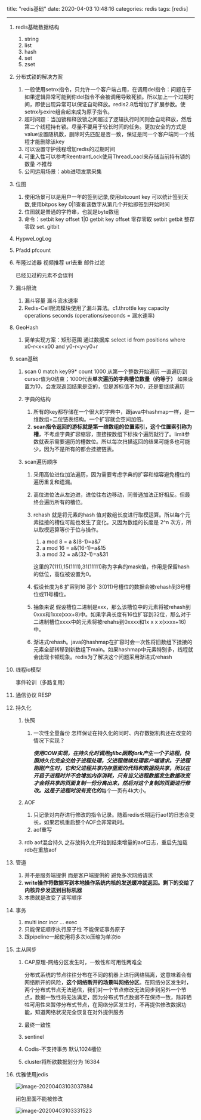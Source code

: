 title: "redis基础"
date: 2020-04-03 10:48:16
categories: redis
tags: [redis]

----



1. redis基础数据结构

   1. string
   2. list
   3. hash
   4. set
   5. zset

2. 分布式锁的解决方案

   1. 一般使用setnx指令，只允许一个客户端占用，在调用del指令：问题在于如果逻辑异常可能到你del指令不会被调用导致死锁。所以加上一个过期时间，即使出现异常可以保证自动释放。redis2.8后增加了扩展参数。使setnx与exire组合起来成为原子指令。
   2. 超时问题：当加锁和释放锁之间超过了逻辑执行时间则会自动释放，然后第二个线程持有锁。尽量不要用于较长时间的任务。更加安全的方式是value设置随机数，删除时先匹配是否一致，保证是同一个客户端同一个线程才能删除该key
   3. 可以设置守护线程增加redis的过期时间
   4. 可重入性可以参考ReentrantLock使用ThreadLoacl来存储当前持有锁的数量 不推荐
   5. 公司运用场景：abb进项发票采集

3. 位图

   1. 使用场景可以是用户一年的签到记录,使用bitcount key 可以统计签到天数,使用bitpos key 0|1查看该数字从第几个开始即签到开始时间
   2. 位图就是普通的字符串，也就是byte数组
   3. 命令：setbit key offset 1|0 getbit key offset 零存零取 setbit getbit 整存零取 set. gitbit

4.  HypweLogLog 

   1. Pfadd pfcount

5. 布隆过滤器 视频推荐 url去重 邮件过滤

    已经见过的元素不会误判

6. 漏斗限流

   1. 漏斗容量 漏斗流水速率
   2. Redis-Cell限流模块使用了漏斗算法。c1.throttle key capacity operations seconds (operations/seconds = 漏水速率)

7. GeoHash

   1. 简单实现方案：矩形范围 通过数据库 select id from positions where x0-r<x<x00 and y0-r<y<y0+r
   
8. scan基础

    1. scan 0 match key99* count 1000 从第一个整数开始遍历 一直遍历到cursor值为0结束；1000代表**单次遍历的字典槽位数量（约等于）** 如果设置为10，会发现返回结果是空的，但是游标值不为0，还是要继续遍历
    
    2. 字典的结构
        1. 所有的key都存储在一个很大的字典中，跟java中hashmap一样，是一维数组+二位链表结构。一个扩容就会空间加倍。
        2. **scan指令返回的游标就是第一维数组的位置索引，这个位置索引称为槽**，不考虑字典扩容缩容，直接按数组下标挨个遍历就行了。limit参数就表示需要遍历的槽数位。所以每次扫描返回的结果可能多也可能少，因为不是所有的都会挂接链表。
        
    3. scan遍历顺序
    
        1. 采用高位进位加法遍历，因为需要考虑字典的扩容和缩容避免槽位的遍历重复和遗漏。
    
        2. 高位进位法从左边进，进位往右边移动，同普通加法正好相反。但最终会遍历所有的槽位。
    
        3. rehash 就是将元素的hash 值对数组长度进行取模运算。所以每个元素挂接的槽位可能也发生了变化。又因为数组的长度是 2^n 次方，所以取模运算等价于位与操作。
    
            1. a mod 8 = a &(8-1)=a&7
            2. a mod 16 = a&(16-1)=a&15
            3. a mod 32 = a&(32-1)=a&31
    
            这里的7(111),15(1111),31(11111)称为字典的mask值，作用是保留hash的低位，高位被设置为0。
    
        4. 假设长度为8 扩容到16 那个 3(011)号槽位的数据会被rehash到3号槽位或11号槽位。
    
        5. 抽象来说 假设槽位二进制是xxx，那么该槽位中的元素将被rehash到0xxx和1xxx(xxx+8)中。如果字典长度有16位扩容到32位，那么对于二进制槽位xxxx中的元素将被rehahs到0xxxx和1x x x x(xxxx+16)中。
    
        6. 渐进式rehash。java的hashmap在扩容时会一次性将旧数组下挂接的元素全部转移到新数组下main。如果hashmap中元素特别多，线程就会出现卡顿现象。redis为了解决这个问题采用渐进式rehash
    
9. 线程io模型 

    事件轮训（多路复用）

10. 通信协议 RESP

11. 持久化

     1. 快照

        1. 一次性全量备份 怎样保证在持久化的同时、内存数据机构还在改变的情况下实现？

           ***使用COW实现，在持久化时调用glibc函数fork产生一个子进程，快照持久化完全交给子进程处理，父进程继续处理客户端请求。子进程刚刚产生时，它和父进程共享内存里面的代码和数据段共享，所以在开启子进程时并不会增加内存消耗，只有当父进程数据发生数据改变才会将共享的页面复制一份分离出来，然后对这个复制的页面进行修改。这是子进程时没有变化的***每个一页有4k大小。

     2. AOF

        1. 只记录对内存进行修改的指令记录。随着redis长期运行aof的日志会变长，如果宕机重启整个AOF会非常耗时。
        2. aof重写

     3. rdb aof混合持久 之存放持久化开始到结束增量的aof日志，重启先加载rdb在重放aof

12. 管道 

     1. 并不是服务端提供 而是客户端提供的 避免多次网络请求
     2. **write操作将数据写到本地操作系统内核的发送缓冲就返回。剩下的交给了内核异步发送到目标机器**
     3. 本质就是改变了读写顺序

13. 事务

     1. multi incr incr ... exec
     2. 只能保证顺序执行原子性 不能保证事务原子
     3. 跟pipeline一起使用将多次io压缩为单次io

14. 主从同步

     1. CAP原理-网络分区发生时，一致性和可用性两难全

         分布式系统的节点往往分布在不同的机器上进行网络隔离，这意味着会有网络断开的风险，**这个网络断开的场景叫网络分区**。在网络分区发生时，两个分布式节点无法通信，我们对一个节点修改无法同步到另外一个节点，数据一致性将无法满足，因为分布式节点数据不在保持一致，除非牺牲可用性来暂停分布式节点，在网络分区发生时，不再提供修改数据功能，知道网络状况完全恢复在对外提供服务

     2. 最终一致性

     3. sentinel

     4. Codis-不支持事务 默认1024槽位

     5. cluster将所欲数据划分为  16384

15. 优雅使用jedis

     ![image-20200403103037884](images/image-20200403103037884.png)

     闭包里面不能被修改

     ![image-20200403103331523](images/image-20200403103331523.png)



